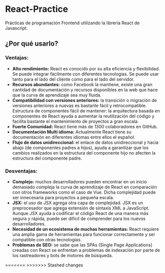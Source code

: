 # React-Practice

<p>Prácticas de programación Frontend utilizando la librería React de Javascript.</p>
<h2>¿Por qué usarlo?</h2>
<h3>Ventajas:</h3>
<ul>
  <li><b>Alto rendimiento:</b> React es conocido por su alta eficiencia y flexibilidad. Se puede integrar fácilmente con diferentes tecnologías. Se puede usar tanto para el lado del cliente como para el lado del servidor.</li>
  <li><b>Recursos abundantes:</b> como Facebook la mantiene, existe una gran cantidad de documentación y recursos disponibles en la web que hace que la curva de aprendizaje sea muy fluida.</li>
  <li><b>Compatibilidad con versiones anteriores:</b> la transición o migración de versiones anteriores a nuevas es bastante fácil y retrocompatible.
Estructura de componentes fácil de mantener:</b> la arquitectura basada en componentes de React ayuda a aumentar la reutilización del código y facilita bastante el mantenimiento de proyectos a gran escala.</li>
  <li><b>Fuerte Comunidad:</b> React tiene más de 1300 colaboradores en GitHub.</li>
  <li><b>Documentación Multi idioma:</b> Actualmente React tiene su documentación en diferentes idiomas entre ellos el español.</li>
  <li><b>Flujo de datos unidireccional:</b> el enlace de datos unidireccional y hacia abajo (de componentes padres a hijos), ayuda a garantizar que los cambios realizados en la estructura del componente hijo no afecten la estructura del componente padre.</li>
</ul>
<h3>Desventajas:</h3>
<ul>
  <li><b>Complejo:</b> muchos desarrolladores pueden encontrar en un inicio demasiado compleja la curva de aprendizaje de React en comparación con otros frameworks como el caso de Vue. Dicha complejidad puede ser innecesaria para proyectos a pequeña escala.</li>
  <li><b>JSX:</b> el uso de JSX agrega otra capa de complejidad. JSX es un preprocesador que agrega extensión de sintaxis XML a JavaScript. Aunque JSX ayuda a codificar el código React de una manera más segura y rápida, puede ser difícil de comprender para los nuevos desarrolladores.</li>
  <li><b>Necesidad de un ecosistema de muchas herramientas:</b> React requiere una amplia gama de herramientas para funcionar correctamente y ser compatible con otras tecnologías.</li>
  <li><b>Problemas de SEO:</b> se sabe que las SPAs (Single Page Applications) creadas con React se enfrentan a problemas de indexación por parte de los rastreadores y bots de motores de búsqueda.</li>
</ul>
=======
>>>>>>> Stashed changes
